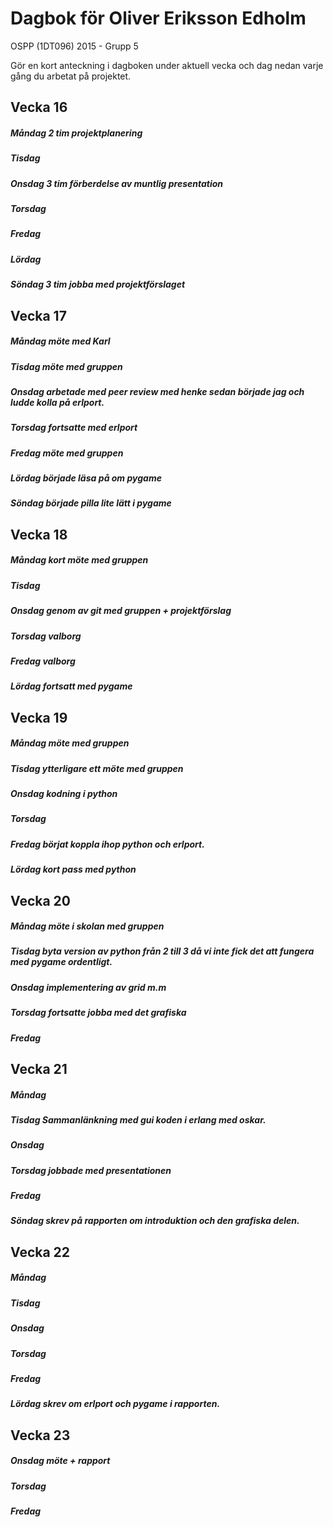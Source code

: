 # Dagbok för Oliver Eriksson Edholm

OSPP (1DT096) 2015 - Grupp 5



Gör en kort anteckning i dagboken under aktuell vecka och dag nedan
varje gång du arbetat på projektet.

## Vecka 16

##### Måndag 2 tim projektplanering

##### Tisdag 

##### Onsdag 3 tim förberdelse av muntlig presentation

##### Torsdag

##### Fredag

##### Lördag

##### Söndag 3 tim jobba med projektförslaget

## Vecka 17

##### Måndag möte med Karl

##### Tisdag möte med gruppen 

##### Onsdag arbetade med peer review med henke sedan började jag och ludde kolla på erlport.

##### Torsdag fortsatte med erlport

##### Fredag möte med gruppen

##### Lördag började läsa på om pygame 

##### Söndag började pilla lite lätt i pygame

## Vecka 18

##### Måndag kort möte med gruppen

##### Tisdag 

##### Onsdag genom av git med gruppen + projektförslag

##### Torsdag valborg

##### Fredag valborg

##### Lördag fortsatt med pygame


## Vecka 19

##### Måndag möte med gruppen

##### Tisdag ytterligare ett möte med gruppen

##### Onsdag kodning i python

##### Torsdag 

##### Fredag börjat koppla ihop python och erlport.

##### Lördag kort pass med python

## Vecka 20

##### Måndag möte i skolan med gruppen

##### Tisdag byta version av python från 2 till 3 då vi inte fick det att fungera med pygame ordentligt.

##### Onsdag implementering av grid m.m 

##### Torsdag fortsatte jobba med det grafiska

##### Fredag

## Vecka 21

##### Måndag

##### Tisdag Sammanlänkning med gui koden i erlang med oskar.

##### Onsdag 

##### Torsdag jobbade med presentationen

##### Fredag 

##### Söndag skrev på rapporten om introduktion och den grafiska delen. 

## Vecka 22

##### Måndag

##### Tisdag

##### Onsdag

##### Torsdag

##### Fredag

##### Lördag skrev om erlport och pygame i rapporten. 

## Vecka 23

##### Onsdag möte + rapport

##### Torsdag

##### Fredag
